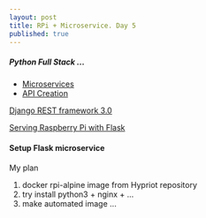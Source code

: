 ```yaml
---
layout: post
title: RPi + Microservice. Day 5
published: true
---
```


##### Python Full Stack ...   

* [Microservices](https://www.fullstackpython.com/microservices.html)  
* [API Creation](https://www.fullstackpython.com/api-creation.html)   



[Django REST framework 3.0](http://www.django-rest-framework.org/topics/3.0-announcement/#django-rest-framework-30)
  
[Serving Raspberry Pi with Flask](http://mattrichardson.com/Raspberry-Pi-Flask/)   
  
#### Setup Flask microservice
My plan   

1. docker rpi-alpine image from Hypriot repository
2. try install python3 + nginx + ...
3. make automated image
...


